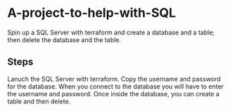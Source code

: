 # A-project-to-help-with-SQL
Spin up a SQL Server with terraform and create a database and a table; then delete the database and the table. 

## Steps
Lanuch the SQL Server with terraform.
Copy the username and password for the database.
When you connect to the database you will have to enter the username and password.
Once inside the database, you can create a table and then delete. 


